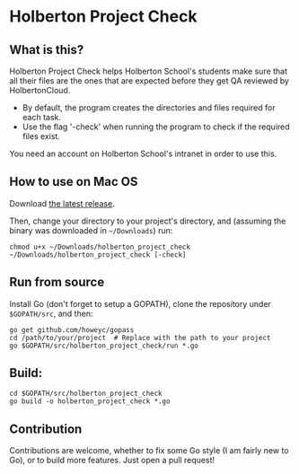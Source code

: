 # Holberton Project Check


## What is this?

Holberton Project Check helps Holberton School's students make sure that all their files are the ones that are expected before they get QA reviewed by HolbertonCloud.
- By default, the program creates the directories and files required for each task.
- Use the flag '-check' when running the program to check if the required files exist.

You need an account on Holberton School's intranet in order to use this.


## How to use on Mac OS

Download [the latest release](https://github.com/rudyrigot/holberton_project_check/releases).

Then, change your directory to your project's directory, and (assuming the binary was downloaded in `~/Downloads`) run:
```
chmod u+x ~/Downloads/holberton_project_check
~/Downloads/holberton_project_check [-check]
```


## Run from source

Install Go (don't forget to setup a GOPATH), clone the repository under `$GOPATH/src`, and then:
```
go get github.com/howeyc/gopass
cd /path/to/your/project  # Replace with the path to your project
go $GOPATH/src/holberton_project_check/run *.go
```

## Build:

```
cd $GOPATH/src/holberton_project_check
go build -o holberton_project_check *.go
```


## Contribution

Contributions are welcome, whether to fix some Go style (I am fairly new to Go), or to build more features. Just open a pull request!
